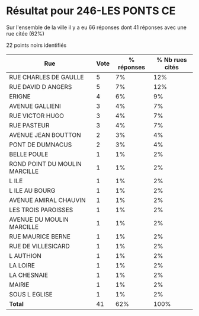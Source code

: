 # Résultat pour 246-LES PONTS CE

Sur l'ensemble de la ville il y a eu 66 réponses dont 41 réponses avec une rue citée (62%)

22 points noirs identifiés

| Rue | Vote | % réponses | % Nb rues cités|
|-----|------|------------|----------------|
| RUE CHARLES DE GAULLE | 5 | 7% | 12%|
| RUE DAVID D ANGERS | 5 | 7% | 12%|
| ERIGNE | 4 | 6% | 9%|
| AVENUE GALLIENI | 3 | 4% | 7%|
| RUE VICTOR HUGO | 3 | 4% | 7%|
| RUE PASTEUR | 3 | 4% | 7%|
| AVENUE JEAN BOUTTON | 2 | 3% | 4%|
| PONT DE DUMNACUS | 2 | 3% | 4%|
| BELLE POULE | 1 | 1% | 2%|
| ROND POINT DU MOULIN MARCILLE | 1 | 1% | 2%|
| L ILE | 1 | 1% | 2%|
| L ILE AU BOURG | 1 | 1% | 2%|
| AVENUE AMIRAL CHAUVIN | 1 | 1% | 2%|
| LES TROIS PAROISSES | 1 | 1% | 2%|
| AVENUE DU MOULIN MARCILLE | 1 | 1% | 2%|
| RUE MAURICE BERNE | 1 | 1% | 2%|
| RUE DE VILLESICARD | 1 | 1% | 2%|
| L AUTHION | 1 | 1% | 2%|
| LA LOIRE | 1 | 1% | 2%|
| LA CHESNAIE | 1 | 1% | 2%|
| MAIRIE | 1 | 1% | 2%|
| SOUS L EGLISE | 1 | 1% | 2%|
| **Total** | 41 | 62% | 100%|
